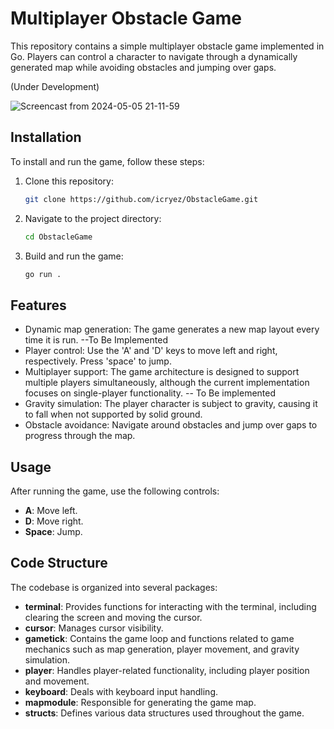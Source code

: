 # Multiplayer Obstacle Game

This repository contains a simple multiplayer obstacle game implemented in Go. Players can control a character to navigate through a dynamically generated map while avoiding obstacles and jumping over gaps.

(Under Development)

![Screencast from 2024-05-05 21-11-59](https://github.com/icryez/ObstacleGame/assets/35337801/517f2e45-d504-482e-9a66-a8fee649e81b)


## Installation

To install and run the game, follow these steps:

1. Clone this repository:

    ```bash
    git clone https://github.com/icryez/ObstacleGame.git
    ```

2. Navigate to the project directory:

    ```bash
    cd ObstacleGame
    ```

3. Build and run the game:

    ```bash
    go run .
    ```

## Features

- Dynamic map generation: The game generates a new map layout every time it is run. --To Be Implemented
- Player control: Use the 'A' and 'D' keys to move left and right, respectively. Press 'space' to jump.
- Multiplayer support: The game architecture is designed to support multiple players simultaneously, although the current implementation focuses on single-player functionality. -- To Be implemented
- Gravity simulation: The player character is subject to gravity, causing it to fall when not supported by solid ground.
- Obstacle avoidance: Navigate around obstacles and jump over gaps to progress through the map.

## Usage

After running the game, use the following controls:

- **A**: Move left.
- **D**: Move right.
- **Space**: Jump.

## Code Structure

The codebase is organized into several packages:

- **terminal**: Provides functions for interacting with the terminal, including clearing the screen and moving the cursor.
- **cursor**: Manages cursor visibility.
- **gametick**: Contains the game loop and functions related to game mechanics such as map generation, player movement, and gravity simulation.
- **player**: Handles player-related functionality, including player position and movement.
- **keyboard**: Deals with keyboard input handling.
- **mapmodule**: Responsible for generating the game map.
- **structs**: Defines various data structures used throughout the game.


